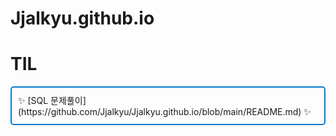 # Jjalkyu.github.io
# TIL

<div style="border: 2px solid #007ACC; padding: 10px; border-radius: 5px;">
✨ [SQL 문제풀이](https://github.com/Jjalkyu/Jjalkyu.github.io/blob/main/README.md) ✨
</div>

